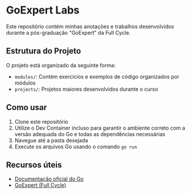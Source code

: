 # GoExpert Labs

Este repositório contém minhas anotações e trabalhos desenvolvidos durante a pós-graduação "GoExpert" da Full Cycle.

## Estrutura do Projeto

O projeto está organizado da seguinte forma:

- `modules/`: Contém exercícios e exemplos de código organizados por módulos
- `projects/`: Projetos maiores desenvolvidos durante o curso

## Como usar

1. Clone este repositório
2. Utilize o Dev Container incluso para garantir o ambiente correto com a versão adequada do Go e todas as dependências necessárias
3. Navegue até a pasta desejada
4. Execute os arquivos Go usando o comando `go run`

## Recursos úteis

- [Documentação oficial do Go](https://golang.org/doc/)
- [GoExpert (Full Cycle)](https://goexpert.fullcycle.com.br/)
